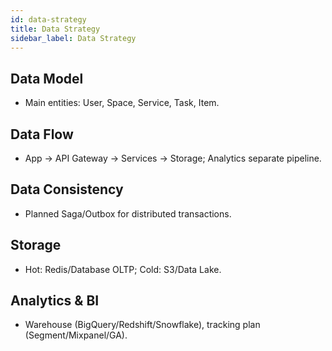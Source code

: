```yaml
---
id: data-strategy
title: Data Strategy
sidebar_label: Data Strategy
---
```


## Data Model

- Main entities: User, Space, Service, Task, Item.

## Data Flow

- App → API Gateway → Services → Storage; Analytics separate pipeline.

## Data Consistency

- Planned Saga/Outbox for distributed transactions.

## Storage

- Hot: Redis/Database OLTP; Cold: S3/Data Lake.

## Analytics & BI

- Warehouse (BigQuery/Redshift/Snowflake), tracking plan (Segment/Mixpanel/GA).
